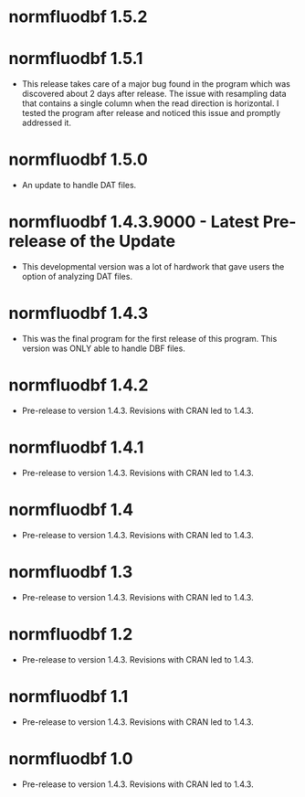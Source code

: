 # normfluodbf 1.5.2

# normfluodbf 1.5.1

- This release takes care of a major bug found in the program which was discovered about 2 days after release. The issue with resampling data that contains a single column when the read direction is horizontal. I tested the program after release and noticed this issue and promptly addressed it.

# normfluodbf 1.5.0

- An update to handle DAT files.

# normfluodbf 1.4.3.9000 - Latest Pre-release of the Update

- This developmental version was a lot of hardwork that gave users the option of analyzing DAT files.

# normfluodbf 1.4.3

- This was the final program for the first release of this program. This version was ONLY able to handle DBF files. 

# normfluodbf 1.4.2

- Pre-release to version 1.4.3. Revisions with CRAN led to 1.4.3.

# normfluodbf 1.4.1

- Pre-release to version 1.4.3. Revisions with CRAN led to 1.4.3.

# normfluodbf 1.4

- Pre-release to version 1.4.3. Revisions with CRAN led to 1.4.3.

# normfluodbf 1.3

- Pre-release to version 1.4.3. Revisions with CRAN led to 1.4.3.

# normfluodbf 1.2

- Pre-release to version 1.4.3. Revisions with CRAN led to 1.4.3.

# normfluodbf 1.1

- Pre-release to version 1.4.3. Revisions with CRAN led to 1.4.3.

# normfluodbf 1.0

- Pre-release to version 1.4.3. Revisions with CRAN led to 1.4.3.
